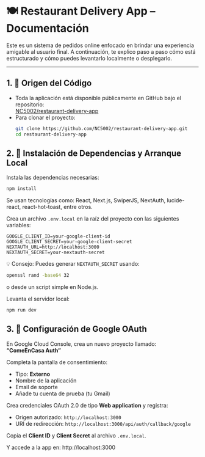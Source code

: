 # 🍽️ Restaurant Delivery App – Documentación

Este es un sistema de pedidos online enfocado en brindar una experiencia amigable al usuario final. A continuación, te explico paso a paso cómo está estructurado y cómo puedes levantarlo localmente o desplegarlo.

---

## 1. 📁 Origen del Código

- Toda la aplicación está disponible públicamente en GitHub bajo el repositorio:  
  [NC5002/restaurant-delivery-app](https://github.com/NC5002/restaurant-delivery-app)
- Para clonar el proyecto:
  ```bash
  git clone https://github.com/NC5002/restaurant-delivery-app.git
  cd restaurant-delivery-app
## 2. 🔧 Instalación de Dependencias y Arranque Local

Instala las dependencias necesarias:

```bash
npm install
```

Se usan tecnologías como: React, Next.js, SwiperJS, NextAuth, lucide-react, react-hot-toast, entre otros.

Crea un archivo `.env.local` en la raíz del proyecto con las siguientes variables:

```env
GOOGLE_CLIENT_ID=your-google-client-id
GOOGLE_CLIENT_SECRET=your-google-client-secret
NEXTAUTH_URL=http://localhost:3000
NEXTAUTH_SECRET=your-nextauth-secret
```

💡 Consejo: Puedes generar `NEXTAUTH_SECRET` usando:

```bash
openssl rand -base64 32
```

o desde un script simple en Node.js.

Levanta el servidor local:

```bash
npm run dev
```

## 3. 🔐 Configuración de Google OAuth

En Google Cloud Console, crea un nuevo proyecto llamado:  
**“ComeEnCasa Auth”**

Completa la pantalla de consentimiento:

- Tipo: **Externo**
- Nombre de la aplicación
- Email de soporte
- Añade tu cuenta de prueba (tu Gmail)

Crea credenciales OAuth 2.0 de tipo **Web application** y registra:

- Origen autorizado: `http://localhost:3000`
- URI de redirección: `http://localhost:3000/api/auth/callback/google`

Copia el **Client ID** y **Client Secret** al archivo `.env.local`.


Y accede a la app en: http://localhost:3000



